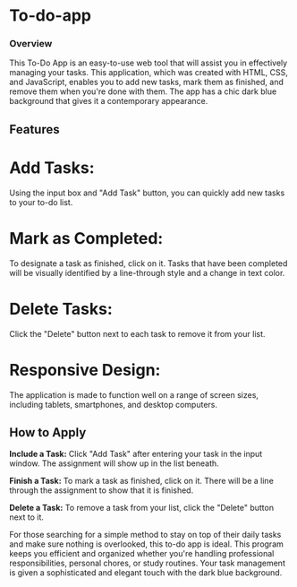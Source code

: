 # To-do-app
<h3>Overview</h3> <p> This To-Do App is an easy-to-use web tool that will assist you in effectively managing your tasks. This application, which was created with HTML, CSS, and JavaScript, enables you to add new tasks, mark them as finished, and remove them when you're done with them. The app has a chic dark blue background that gives it a contemporary appearance. </p> <h2>Features</h2> <h1>Add Tasks:</h1> <p>Using the input box and "Add Task" button, you can quickly add new tasks to your to-do list.</p> <h1>Mark as Completed:</h1> <p>To designate a task as finished, click on it. Tasks that have been completed will be visually identified by a line-through style and a change in text color.</p> <h1>Delete Tasks:</h1> <p>Click the "Delete" button next to each task to remove it from your list.</p> <h1>Responsive Design:</h1> <p>The application is made to function well on a range of screen sizes, including tablets, smartphones, and desktop computers.</p> <h2>How to Apply</h2> <p><strong>Include a Task:</strong> Click "Add Task" after entering your task in the input window. The assignment will show up in the list beneath.</p> <p><strong>Finish a Task:</strong> To mark a task as finished, click on it. There will be a line through the assignment to show that it is finished.</p> <p><strong>Delete a Task:</strong> To remove a task from your list, click the "Delete" button next to it.</p> <p> For those searching for a simple method to stay on top of their daily tasks and make sure nothing is overlooked, this to-do app is ideal. This program keeps you efficient and organized whether you're handling professional responsibilities, personal chores, or study routines. Your task management is given a sophisticated and elegant touch with the dark blue background. </p> </body> </html>
